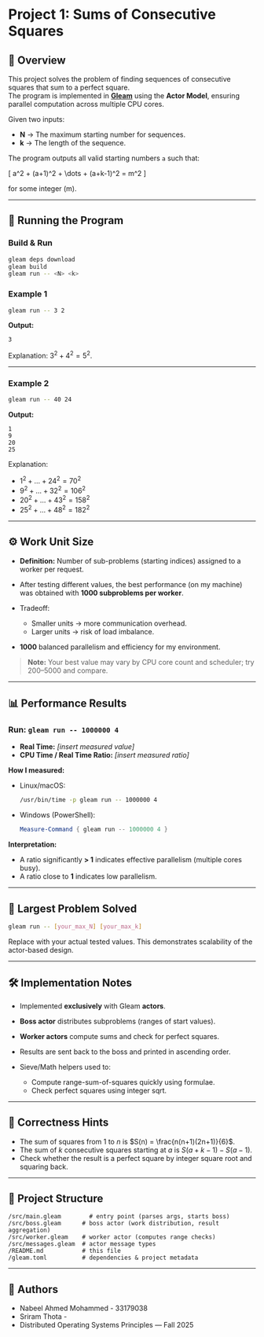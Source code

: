 
# Project 1: Sums of Consecutive Squares

## 📖 Overview
This project solves the problem of finding sequences of consecutive squares that sum to a perfect square.  
The program is implemented in **[Gleam](https://gleam.run/)** using the **Actor Model**, ensuring parallel computation across multiple CPU cores.

Given two inputs:
- **N** → The maximum starting number for sequences.
- **k** → The length of the sequence.

The program outputs all valid starting numbers `a` such that:

\[
a^2 + (a+1)^2 + \dots + (a+k-1)^2 = m^2
\]

for some integer \(m\).

---

## 🚀 Running the Program

### Build & Run
```bash
gleam deps download
gleam build
gleam run -- <N> <k>
````

### Example 1

```bash
gleam run -- 3 2
```

**Output:**

```
3
```

Explanation: $3^2 + 4^2 = 5^2$.

---

### Example 2

```bash
gleam run -- 40 24
```

**Output:**

```
1
9
20
25
```

Explanation:

* $1^2 + \dots + 24^2 = 70^2$
* $9^2 + \dots + 32^2 = 106^2$
* $20^2 + \dots + 43^2 = 158^2$
* $25^2 + \dots + 48^2 = 182^2$

---

## ⚙️ Work Unit Size

* **Definition:** Number of sub-problems (starting indices) assigned to a worker per request.
* After testing different values, the best performance (on my machine) was obtained with **1000 subproblems per worker**.
* Tradeoff:

  * Smaller units → more communication overhead.
  * Larger units → risk of load imbalance.
* **1000** balanced parallelism and efficiency for my environment.

> **Note:** Your best value may vary by CPU core count and scheduler; try 200–5000 and compare.

---

## 📊 Performance Results

### Run: `gleam run -- 1000000 4`

* **Real Time:** *\[insert measured value]*
* **CPU Time / Real Time Ratio:** *\[insert measured ratio]*

**How I measured:**

* Linux/macOS:

  ```bash
  /usr/bin/time -p gleam run -- 1000000 4
  ```
* Windows (PowerShell):

  ```powershell
  Measure-Command { gleam run -- 1000000 4 }
  ```

**Interpretation:**

* A ratio significantly **> 1** indicates effective parallelism (multiple cores busy).
* A ratio close to **1** indicates low parallelism.

---

## 💪 Largest Problem Solved

```bash
gleam run -- [your_max_N] [your_max_k]
```

Replace with your actual tested values.
This demonstrates scalability of the actor-based design.

---

## 🛠 Implementation Notes

* Implemented **exclusively** with Gleam **actors**.
* **Boss actor** distributes subproblems (ranges of start values).
* **Worker actors** compute sums and check for perfect squares.
* Results are sent back to the boss and printed in ascending order.
* Sieve/Math helpers used to:

  * Compute range-sum-of-squares quickly using formulae.
  * Check perfect squares using integer sqrt.

---

## 🧪 Correctness Hints

* The sum of squares from 1 to $n$ is $S(n) = \frac{n(n+1)(2n+1)}{6}$.
* The sum of $k$ consecutive squares starting at $a$ is $S(a+k-1) - S(a-1)$.
* Check whether the result is a perfect square by integer square root and squaring back.

---

## 📂 Project Structure

```
/src/main.gleam        # entry point (parses args, starts boss)
/src/boss.gleam      # boss actor (work distribution, result aggregation)
/src/worker.gleam    # worker actor (computes range checks)
/src/messages.gleam  # actor message types
/README.md           # this file
/gleam.toml          # dependencies & project metadata
```

---

## 👤 Authors

* Nabeel Ahmed Mohammed - 33179038
* Sriram Thota - 
* Distributed Operating Systems Principles — Fall 2025

```
```
